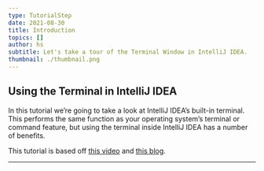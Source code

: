 ```yaml
---
type: TutorialStep
date: 2021-08-30
title: Introduction
topics: []
author: hs
subtitle: Let's take a tour of the Terminal Window in IntelliJ IDEA.
thumbnail: ./thumbnail.png
---
```


## Using the Terminal in IntelliJ IDEA

In this tutorial we’re going to take a look at IntelliJ IDEA’s built-in terminal. This performs the same function as your operating system’s terminal or command feature, but using the terminal inside IntelliJ IDEA has a number of benefits.

This tutorial is based off [this video](https://youtu.be/tlEkrWU0d1M) and [this blog](https://blog.jetbrains.com/idea/2020/09/using-the-terminal-in-intellij-idea/).

---
